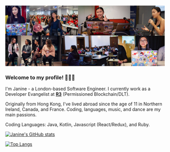 [![GitHub Banner](/github-banner.jpeg "GitHub Banner")](https://www.linkedin.com/in/janine-luk/)

### Welcome to my profile! 👩🏻‍💻

I'm Janine - a London-based Software Engineer.
I currently work as a Developer Evangelist at **[R3](https://www.r3.com/)** (Permissioned Blockchain/DLT). 

Originally from Hong Kong, I've lived abroad since the age of 11 in Northern Ireland, Canada, and France. 
Coding, languages, music, and dance are my main passions.

Coding Languages: Java, Kotlin, Javascript (React/Redux), and Ruby. 



[![Janine's GitHub stats](https://github-readme-stats.vercel.app/api?username=ja9-look&count_private=true&show_icons=true&theme=omni)](https://github.com/ja9-look/github-readme-stats)

[![Top Langs](https://github-readme-stats.vercel.app/api/top-langs/?username=ja9-look&layout=compact&count_private=true&theme=omni)](https://github.com/ja9-look/github-readme-stats)


<!--
**ja9-look/ja9-look** is a ✨ _special_ ✨ repository because its `README.md` (this file) appears on your GitHub profile.

Here are some ideas to get you started:

- 🔭 I’m currently working on ...
- 🌱 I’m currently learning ...
- 👯 I’m looking to collaborate on ...
- 🤔 I’m looking for help with ...
- 💬 Ask me about ...
- 📫 How to reach me: ...
- 😄 Pronouns: ...
- ⚡ Fun fact: ...
-->
